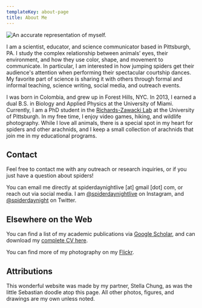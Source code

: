 ```yaml
---
templateKey: about-page
title: About Me
---
```

![An accurate representation of myself.](/img/sebs-by-stella_small.png)

I am a scientist, educator, and science communicator based in Pittsburgh, PA. I study the complex relationship between animals’ eyes, their environment, and how they use color, shape, and movement to communicate. In particular, I am interested in how jumping spiders get their audience's attention when performing their spectacular courtship dances. My favorite part of science is sharing it with others through formal and informal teaching, science writing, social media, and outreach events. 

I was born in Colombia, and grew up in Forest Hills, NYC. In 2013, I earned a dual B.S. in Biology and Applied Physics at the University of Miami. Currently, I am a PhD student in the [Richards-Zawacki Lab](http://www.rzlab.pitt.edu) at the University of Pittsburgh. In my free time, I enjoy video games, hiking, and wildlife photography. While I love all animals, there is a special spot in my heart for spiders and other arachnids, and I keep a small collection of arachnids that join me in my educational programs. 

## Contact

Feel free to contact me with any outreach or research inquiries, or if you just have a question about spiders! 

You can email me directly at spiderdaynightlive \[at] gmail \[dot] com, or reach out via social media.
 I am [@spiderdaynightlive](https://www.instagram.com/spiderdayNightLive/) on Instagram, and [@spiderdaynight](https://twitter.com/spiderdayNight) on Twitter. 

## Elsewhere on the Web

You can find a list of my academic publications via [Google Scholar](https://scholar.google.com/citations?hl=en&user=Lkp7X1EAAAAJ), and can download my [complete CV here](https://docs.google.com/document/d/1b48e5DyXFUJyOAL09-jl9TgQs7sW10hw_G_y4Tc-uWY/edit?usp=sharing).

You can find more of my photography on my [Flickr](https://www.flickr.com/photos/saecheverri/).

## Attributions

This wonderful website was made by my partner, Stella Chung, as was the little Sebastian doodle atop this page. All other photos, figures, and drawings are my own unless noted.

